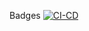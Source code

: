 Badges
[![CI-CD](https://github.com/ondrejstrnad/codio/actions/workflows/CI-CD.yml/badge.svg)](https://github.com/ondrejstrnad/codio/actions/workflows/CI-CD.yml)
